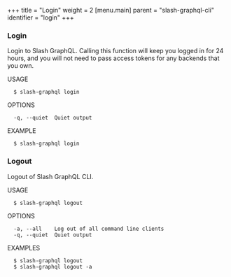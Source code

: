 +++
title = "Login"
weight = 2
[menu.main]
    parent = "slash-graphql-cli"
    identifier = "login"
+++

### Login

Login to Slash GraphQL. Calling this function will keep you logged in for 24 hours, and you will not need to pass access tokens for any backends that you own.

USAGE
```
  $ slash-graphql login
```

OPTIONS
```
  -q, --quiet  Quiet output
```

EXAMPLE
```
  $ slash-graphql login
```

### Logout

Logout of Slash GraphQL CLI.

USAGE

```
  $ slash-graphql logout
```

OPTIONS

```
  -a, --all    Log out of all command line clients
  -q, --quiet  Quiet output
```

EXAMPLES

```
  $ slash-graphql logout
  $ slash-graphql logout -a
```
